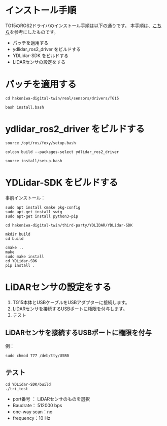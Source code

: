 # インストール手順

TG15のROS2ドライバのインストール手順は以下の通りです。
本手順は、[こちら](https://www.switch-science.com/blogs/magazine/ydlidar-tg15-with-ros2-humble)を参考にしたものです。

- パッチを適用する
- ydlidar_ros2_driver をビルドする
- YDLidar-SDK をビルドする
- LiDARセンサの設定をする

# パッチを適用する

```
cd hakoniwa-digital-twin/real/sensors/drivers/TG15
```

```
bash install.bash
```

# ydlidar_ros2_driver をビルドする

```
source /opt/ros/foxy/setup.bash
```

```
colcon build --packages-select ydlidar_ros2_driver
```

```
source install/setup.bash
```

# YDLidar-SDK をビルドする

事前インストール：
```
sudo apt install cmake pkg-config
sudo apt-get install swig
sudo apt-get install python3-pip
```


```
cd hakoniwa-digital-twin/third-party/YDLIDAR/YDLidar-SDK
```

```
mkdir build
cd build
```

```
cmake ..
make
sudo make install
cd YDLidar-SDK
pip install .
```

# LiDARセンサの設定をする

1. TG15本体とUSBケーブルをUSBアダプターに接続します。
2. LiDARセンサを接続するUSBポートに権限を付与します。
3. テスト


## LiDARセンサを接続するUSBポートに権限を付与

例：
```
sudo chmod 777 /deb/tty/USB0
```

## テスト

```
cd YDLidar-SDK/build
./tri_test
```

* port番号 ： LiDARセンサのものを選択
* Baudrate： 512000 bps
* one-way scan：no
* frequency：10 Hz
